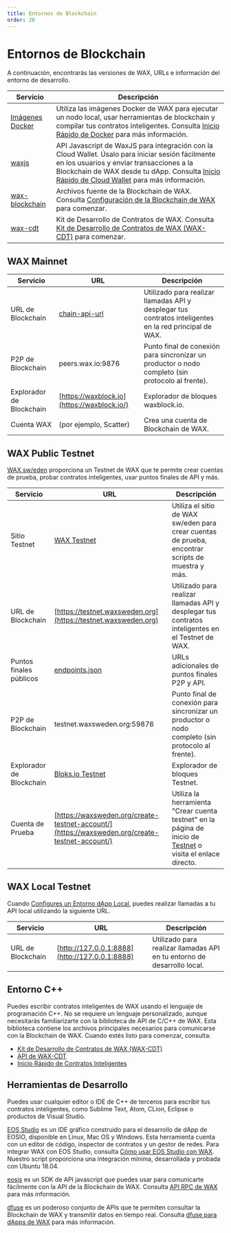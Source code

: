 ```yaml
---
title: Entornos de Blockchain
order: 20
---
```


# Entornos de Blockchain

A continuación, encontrarás las versiones de WAX, URLs e información del entorno de desarrollo.

| Servicio | Descripción |
|---------|-------------|
| [Imágenes Docker](https://hub.docker.com/u/waxteam) | Utiliza las imágenes Docker de WAX para ejecutar un nodo local, usar herramientas de blockchain y compilar tus contratos inteligentes. Consulta [Inicio Rápido de Docker](/es/build/dapp-development/docker-setup/) para más información. |
| [waxjs](https://github.com/worldwide-asset-exchange/waxjs) | API Javascript de WaxJS para integración con la Cloud Wallet. Úsalo para iniciar sesión fácilmente en los usuarios y enviar transacciones a la Blockchain de WAX desde tu dApp. Consulta [Inicio Rápido de Cloud Wallet](/es/build/cloud-wallet/waxjs/waxjs_qstart) para más información. |
| [wax-blockchain](https://github.com/worldwide-asset-exchange/wax-blockchain) | Archivos fuente de la Blockchain de WAX. Consulta [Configuración de la Blockchain de WAX](/es/build/dapp-development/wax-blockchain-setup/) para comenzar. |
| [wax-cdt](https://github.com/worldwide-asset-exchange/wax-cdt) | Kit de Desarrollo de Contratos de WAX. Consulta [Kit de Desarrollo de Contratos de WAX (WAX-CDT)](/es/build/dapp-development/wax-cdt/) para comenzar. |

## WAX Mainnet

| Servicio | URL | Descripción |
|---------|-----|-------------|
| URL de Blockchain | [chain-api-url](/es/operate/wax-infrastructure/#public-and-free-api-service-providers) | Utilizado para realizar llamadas API y desplegar tus contratos inteligentes en la red principal de WAX. |
| P2P de Blockchain | peers.wax.io:9876 | Punto final de conexión para sincronizar un productor o nodo completo (sin protocolo al frente). |
| Explorador de Blockchain | [https://waxblock.io](https://waxblock.io/) | Explorador de bloques waxblock.io. |
| Cuenta WAX | (por ejemplo, Scatter) | Crea una cuenta de Blockchain de WAX. |

## WAX Public Testnet

[WAX sw/eden](https://waxsweden.org/) proporciona un Testnet de WAX que te permite crear cuentas de prueba, probar contratos inteligentes, usar puntos finales de API y más.

| Servicio | URL | Descripción |
|---------|-----|-------------|
| Sitio Testnet | [WAX Testnet](https://waxsweden.org/testnet/) | Utiliza el sitio de WAX sw/eden para crear cuentas de prueba, encontrar scripts de muestra y más. |
| URL de Blockchain | [https://testnet.waxsweden.org](https://testnet.waxsweden.org) | Utilizado para realizar llamadas API y desplegar tus contratos inteligentes en el Testnet de WAX. |
| Puntos finales públicos | [endpoints.json](https://github.com/eosswedenorg/waxtestnet/tree/master/endpoints) | URLs adicionales de puntos finales P2P y API. |
| P2P de Blockchain | testnet.waxsweden.org:59876 | Punto final de conexión para sincronizar un productor o nodo completo (sin protocolo al frente). |
| Explorador de Blockchain | [Bloks.io Testnet](https://local.bloks.io/?nodeUrl=testnet.waxsweden.org&coreSymbol=WAX&corePrecision=8&systemDomain=eosio&hyperionUrl=https%3A%2F%2Ftestnet.waxsweden.org) | Explorador de bloques Testnet. |
| Cuenta de Prueba | [https://waxsweden.org/create-testnet-account/](https://waxsweden.org/create-testnet-account/) | Utiliza la herramienta "Crear cuenta testnet" en la página de inicio de [Testnet](https://waxsweden.org/testnet/) o visita el enlace directo. |

## WAX Local Testnet

Cuando [Configures un Entorno dApp Local](/es/build/dapp-development/), puedes realizar llamadas a tu API local utilizando la siguiente URL.

| Servicio | URL | Descripción |
|---------|-----|-------------|
| URL de Blockchain | [http://127.0.0.1:8888](http://127.0.0.1:8888) | Utilizado para realizar llamadas API en tu entorno de desarrollo local. |

## Entorno C++

Puedes escribir contratos inteligentes de WAX usando el lenguaje de programación C++. No se requiere un lenguaje personalizado, aunque necesitarás familiarizarte con la biblioteca de API de C/C++ de WAX. Esta biblioteca contiene los archivos principales necesarios para comunicarse con la Blockchain de WAX. Cuando estés listo para comenzar, consulta:

- [Kit de Desarrollo de Contratos de WAX (WAX-CDT)](/es/build/dapp-development/wax-cdt/)
- [API de WAX-CDT](/build/api-reference/cdt_api)
- [Inicio Rápido de Contratos Inteligentes](/es/build/dapp-development/smart-contract-quickstart/)

## Herramientas de Desarrollo

Puedes usar cualquier editor o IDE de C++ de terceros para escribir tus contratos inteligentes, como Sublime Text, Atom, CLion, Eclipse o productos de Visual Studio.

[EOS Studio](https://www.eosstudio.io/) es un IDE gráfico construido para el desarrollo de dApp de EOSIO, disponible en Linux, Mac OS y Windows. Esta herramienta cuenta con un editor de código, inspector de contratos y un gestor de redes. Para integrar WAX con EOS Studio, consulta [Cómo usar EOS Studio con WAX](https://github.com/worldwide-asset-exchange/wax-blockchain/tree/develop/samples/eos-studio). Nuestro script proporciona una integración mínima, desarrollada y probada con Ubuntu 18.04.

[eosjs](https://github.com/EOSIO/eosjs) es un SDK de API javascript que puedes usar para comunicarte fácilmente con la API de la Blockchain de WAX. Consulta [API RPC de WAX](/es/build/api-reference/rpc_api) para más información.

[dfuse](https://www.dfuse.io) es un poderoso conjunto de APIs que te permiten consultar la Blockchain de WAX y transmitir datos en tiempo real. Consulta [dfuse para dApps de WAX](/es/build/api-reference/dfuse/) para más información.